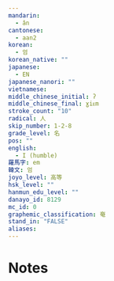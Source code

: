 ```yaml
---
mandarin:
  - ǎn
cantonese:
  - aan2
korean:
  - 엄
korean_native: ""
japanese:
  - EN
japanese_nanori: ""
vietnamese:
middle_chinese_initial: ʔ
middle_chinese_final: ɣiᴇm
stroke_count: "10"
radical: 人
skip_number: 1-2-8
grade_level: 名
pos: ""
english:
  - I (humble)
羅馬字: em
韓文: 엄
joyo_level: 高等
hsk_level: ""
hanmun_edu_level: ""
danayo_id: 8129
mc_id: 0
graphemic_classification: 奄
stand_in: "FALSE"
aliases:
---
```


# Notes
